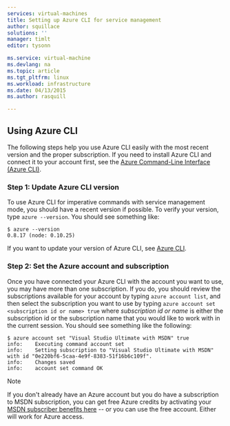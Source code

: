 ```yaml
---
services: virtual-machines
title: Setting up Azure CLI for service management
author: squillace
solutions: ''
manager: timlt
editor: tysonn

ms.service: virtual-machine
ms.devlang: na
ms.topic: article
ms.tgt_pltfrm: linux
ms.workload: infrastructure
ms.date: 04/13/2015
ms.author: rasquill

---
```

## Using Azure CLI
The following steps help you use Azure CLI easily with the most recent version and the proper subscription. If you need to install Azure CLI and connect it to your account first, see the [Azure Command-Line Interface (Azure CLI)](../articles/cli-install-nodejs.md).

### Step 1: Update Azure CLI version
To use Azure CLI for imperative commands with service management mode, you should have a recent version if possible. To verify your version, type `azure --version`. You should see something like:

    $ azure --version
    0.8.17 (node: 0.10.25)

If you want to update your version of Azure CLI, see [Azure CLI](https://github.com/Azure/azure-xplat-cli).

### Step 2: Set the Azure account and subscription
Once you have connected your Azure CLI with the account you want to use, you may have more than one subscription. If you do, you should review the subscriptions available for your account by typing `azure account list`, and then select the subscription you want to use by typing `azure account set <subscription id or name> true` where *subscription id or name* is either the subscription id or the subscription name that you would like to work with in the current session. You should see something like the following:

    $ azure account set "Visual Studio Ultimate with MSDN" true
    info:    Executing command account set
    info:    Setting subscription to "Visual Studio Ultimate with MSDN" with id "0e220bf6-5caa-4e9f-8383-51f16b6c109f".
    info:    Changes saved
    info:    account set command OK

> [!NOTE]
> If you don't already have an Azure account but you do have a subscription to MSDN subscription, you can get free Azure credits by activating your [MSDN subscriber benefits here](https://azure.microsoft.com/pricing/member-offers/msdn-benefits-details/) -- or you can use the free account. Either will work for Azure access.
> 
> 

